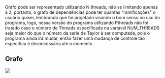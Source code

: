 Grafo pode ser representado utilizando N threads, não se limitando apenas à 2, portanto, o grafo de dependências pode ter quantas "ramificações" o usuário quiser, lembrando que foi projetado visando o bom senso no uso do programa, logo, nessa versão do programa utilizando Pthreads não foi tratado caso o número de Threads especificada na variável NUM_THREADS seja maior do que o número da serie de Taylor à ser computada, pois o programa ainda irá mudar, então fazer uma mudança de controle tão especifica é desnecessária até o momento.  

<h2>Grafo</h2>
<img src="https://github.com/Victor-de-Marqui121/computa-o-paralela/blob/main/Exerc%C3%ADcios%2004%20-%20Modelo%20de%20tarefas/PThreads/grafoPThread.png?raw=true">
